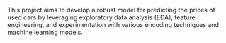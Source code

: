 This project aims to develop a robust model for predicting the prices of used cars by leveraging exploratory data analysis (EDA), feature engineering, and experimentation with various encoding techniques and machine learning models.

